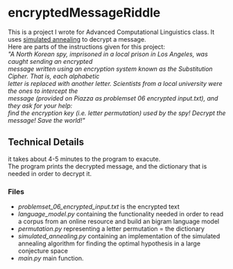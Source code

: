 # encryptedMessageRiddle
<p>
This is a project I wrote for Advanced Computational Linguistics class.
It uses <a href="https://en.wikipedia.org/wiki/Simulated_annealing">simulated annealing</a> to decrypt a message.
<br> Here are parts of the instructions given for this project:
<br><em>"A North Korean spy, imprisoned in a local prison in Los Angeles, was caught sending an encrypted
<br>message written using an encryption system known as the Substitution Cipher. That is, each alphabetic
<br>letter is replaced with another letter. Scientists from a local university were the ones to intercept the
<br>message (provided on Piazza as problemset 06 encrypted input.txt), and they ask for your help:
<br>find the encryption key (i.e. letter permutation) used by the spy! Decrypt the message! Save the world!"</em>
</p>

<h2>Technical Details</h2>
<p>
  it takes about 4-5 minutes to the program to exacute.
  <br>The program prints the decrypted message, and the dictionary that is needed in order to decrypt it.
</p>
<h3>Files</h3>
<ul>
  <li><em>problemset_06_encrypted_input.txt</em> is the encrypted text</li>
  <li><em>language_model.py</em> containing the functionality needed in order to read a corpus from an online resource and build an bigram language model</li>
  <li><em>permutation.py</em> representing a letter permutation = the dictionary</li>
  <li><em>simulated_annealing.py</em> containing an implementation of the simulated annealing algorithm for finding the optimal hypothesis in a large conjecture space</li>
  <li><em>main.py</em> main function.</li>
</ul>
